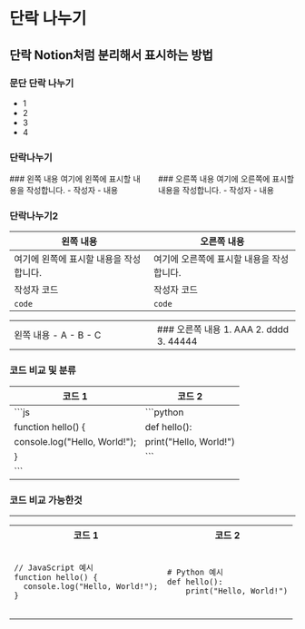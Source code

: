 # 단락 나누기

## 단락 Notion처럼 분리해서 표시하는 방법

### 문단 단락 나누기

- 1
- 2
- 3
- 4


### 단락나누기

<div style="display: flex;">
  <div style="flex: 1; padding-right: 10px;">
    ### 왼쪽 내용
    여기에 왼쪽에 표시할 내용을 작성합니다.
    - 작성자
    - 내용
    
  </div>
  
  <div style="flex: 1; padding-left: 10px;">
    ### 오른쪽 내용
    여기에 오른쪽에 표시할 내용을 작성합니다.
    - 작성자 
    - 내용
    
  </div>
</div>

### 단락나누기2
| 왼쪽 내용 | 오른쪽 내용 |
| --------- | ----------- |
| 여기에 왼쪽에 표시할 내용을 작성합니다. | 여기에 오른쪽에 표시할 내용을 작성합니다. |
| 작성자 코드 | 작성자 코드 |
| ```code ``` | ```code ``` |



<div>
<table style="border:none; width: 100%;">
  <tr>
    <td style="border:none; width: 50%;">
      왼쪽 내용
      - A
      - B
      - C
    </td>
    <td style="border:none; width: 50%;">
      ### 오른쪽 내용
      1. AAA
      2. dddd
      3. 44444
    </td>
  </tr>
</table>
</div>


### 코드 비교 및 분류

| 코드 1 | 코드 2 |
| ------ | ------ |
| ```js                           | ```python                  |
| function hello() {              | def hello():               |
|   console.log("Hello, World!"); |     print("Hello, World!") |
| }                               | ```                        |
| ```                             |                            |




### 코드 비교 가능한것
---

<table>
  <tr>
    <th>코드 1</th>
    <th>코드 2</th>
  </tr>
  <tr>
    <td>
      <pre><code>
// JavaScript 예시
function hello() {
  console.log("Hello, World!");
}
      </code></pre>
    </td>
    <td>
      <pre><code>
# Python 예시
def hello():
    print("Hello, World!")
      </code></pre>
    </td>
  </tr>
</table>

